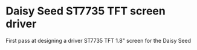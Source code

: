 # Daisy Seed ST7735 TFT screen driver

First pass at designing a driver ST7735 TFT 1.8" screen for the Daisy Seed
